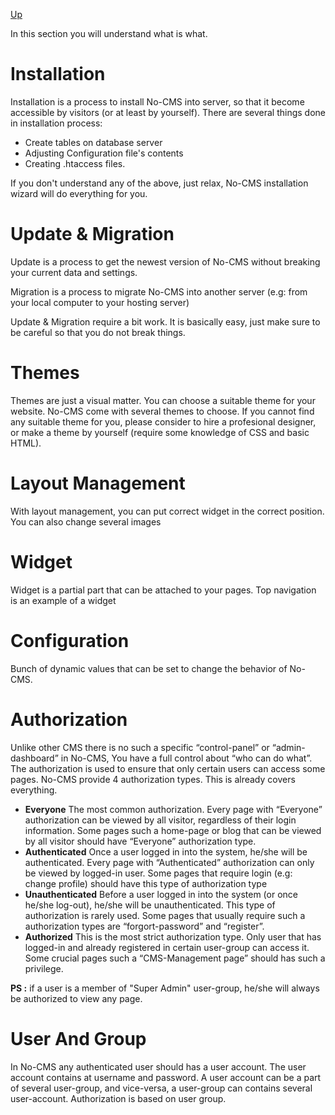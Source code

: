 [Up](../tutorial.md)

In this section you will understand what is what.

Installation
============
Installation is a process to install No-CMS into server, so that it become accessible by visitors (or at least by yourself). There are several things done in installation process:

* Create tables on database server
* Adjusting Configuration file's contents
* Creating .htaccess files.

If you don't understand any of the above, just relax, No-CMS installation wizard will do everything for you.

Update & Migration
==================
Update is a process to get the newest version of No-CMS without breaking your current data and settings.

Migration is a process to migrate No-CMS into another server (e.g: from your local computer to your hosting server)

Update & Migration require a bit work. It is basically easy, just make sure to be careful so that you do not break things.

Themes
======
Themes are just a visual matter. You can choose a suitable theme for your website. No-CMS come with several themes to choose. If you cannot find any suitable theme for you, please consider to hire a profesional designer, or make a theme by yourself (require some knowledge of CSS and basic HTML).

Layout Management
=================
With layout management, you can put correct widget in the correct position. You can also change several images

Widget
======
Widget is a partial part that can be attached to your pages. Top navigation is an example of a widget

Configuration
=============
Bunch of dynamic values that can be set to change the behavior of No-CMS.

Authorization
==============
Unlike other CMS there is no such a specific “control-panel” or “admin-dashboard” in No-CMS, You
have a full control about “who can do what”.
The authorization is used to ensure that only certain users can access some pages.
No-CMS provide 4 authorization types. This is already covers everything.
* __Everyone__
    The most common authorization. Every page with “Everyone” authorization can be viewed by
    all visitor, regardless of their login information. Some pages such a home-page or blog that can
    be viewed by all visitor should have “Everyone” authorization type.
* __Authenticated__
    Once a user logged in into the system, he/she will be authenticated. Every page with
    “Authenticated” authorization can only be viewed by logged-in user. Some pages that require
    login (e.g: change profile) should have this type of authorization type
* __Unauthenticated__
    Before a user logged in into the system (or once he/she log-out), he/she will be unauthenticated.
    This type of authorization is rarely used. Some pages that usually require such a authorization
    types are “forgort-password” and “register”.
* __Authorized__
This is the most strict authorization type. Only user that has logged-in and already registered in
certain user-group can access it. Some crucial pages such a “CMS-Management page” should
has such a privilege.

__PS :__ if a user is a member of "Super Admin" user-group, he/she will always be authorized to view any page.

User And Group
==============
In No-CMS any authenticated user should has a user account. The user account contains at username and password. A user account can be a part of several user-group, and vice-versa, a user-group can contains several user-account. Authorization is based on user group.